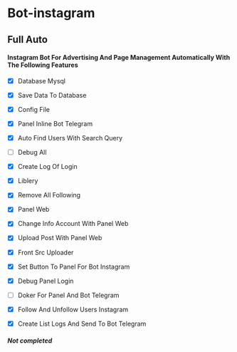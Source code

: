 # Bot-instagram
## Full Auto
#### Instagram Bot For Advertising And Page Management Automatically With The Following Features

- [X] Database Mysql
- [X] Save Data To Database
- [X] Config File
- [X] Panel Inline Bot Telegram
- [X] Auto Find Users With Search Query
- [ ] Debug All
- [X] Create Log Of Login
- [X] Liblery
- [X] Remove All Following
- [X] Panel Web
- [X] Change Info Account With Panel Web
- [X] Upload Post With Panel Web
- [X] Front Src Uploader 
- [X] Set Button To Panel For Bot Instagram 
- [X] Debug Panel Login
- [ ] Doker For Panel And Bot Telegram
- [X] Follow And Unfollow Users Instagram
- [X] Create List Logs And Send To Bot Telegram


##### Not completed

